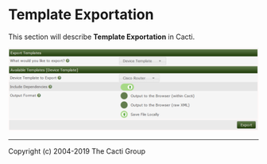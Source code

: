 # Template Exportation

This section will describe **Template Exportation** in Cacti.

![Import Template](images/export-template.png)

---
Copyright (c) 2004-2019 The Cacti Group
